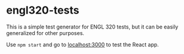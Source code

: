 # engl320-tests

This is a simple test generator for ENGL 320 tests, but it can be easily generalized for other purposes.

Use ```npm start``` and go to [localhost:3000](https://localhost:3000) to test the React app.
